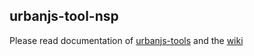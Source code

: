 ## urbanjs-tool-nsp

Please read documentation of [urbanjs-tools](https://github.com/urbanjs/urbanjs-tools) and the [wiki](https://github.com/urbanjs/urbanjs-tools/wiki)
